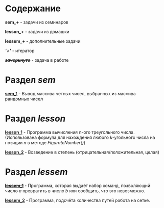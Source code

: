 # Содержание

**sem_+**  - задачи из семинаров

**lesson_+**  - задачи из домашки

**lessem_+** - дополнительные задачи 

***'+'*** - итератор

***~~зачеркнуто~~*** - задача в работе

# Раздел ***sem***

[**sem_1**](sem_1/program.java)  - Вывод массива четных чисел, выбранных из массива рандомных чисел

# Раздел ***lesson***

[**lesson_1**](lesson_1/program.java) - Программа вычисления n-ого треугольного числа.
(Использована формула для нахождения любого *k*-угольного числа на позиции *n* в методе *FigurateNumber()*)

[**lesson_2**](lesson_2/stepen.java) - Возведение в степень (отрицательная/положительная, целая)

# Раздел ***lessem***

[~~**lessem_1**~~](lessem_1/ActionRobot.java) - Программа, которая выдаёт набор команд, позволяющий число *a* превратить в число *b* или сообщить, что это невозможно.

[**lessem_2**](lessem_2/variable.java) - Программа, подсчёта количества путей робота на сетке.